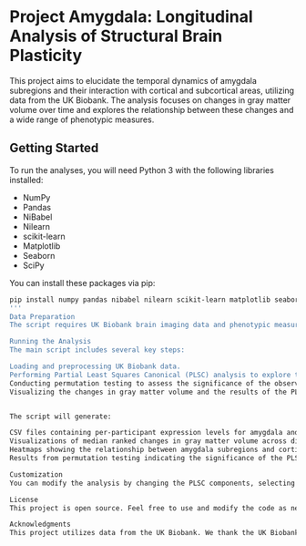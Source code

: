 # Project Amygdala: Longitudinal Analysis of Structural Brain Plasticity

This project aims to elucidate the temporal dynamics of amygdala subregions and their interaction with cortical and subcortical areas, utilizing data from the UK Biobank. The analysis focuses on changes in gray matter volume over time and explores the relationship between these changes and a wide range of phenotypic measures.

## Getting Started

To run the analyses, you will need Python 3 with the following libraries installed:
- NumPy
- Pandas
- NiBabel
- Nilearn
- scikit-learn
- Matplotlib
- Seaborn
- SciPy

You can install these packages via pip:
```bash
pip install numpy pandas nibabel nilearn scikit-learn matplotlib seaborn scipy
'''
Data Preparation
The script requires UK Biobank brain imaging data and phenotypic measures. Ensure that you have access to these datasets and modify the script paths to where your datasets are located.

Running the Analysis
The main script includes several key steps:

Loading and preprocessing UK Biobank data.
Performing Partial Least Squares Canonical (PLSC) analysis to explore the relationship between amygdala and cortical/subcortical regions' structural changes.
Conducting permutation testing to assess the significance of the observed relationships.
Visualizing the changes in gray matter volume and the results of the PLSC analysis.


The script will generate:

CSV files containing per-participant expression levels for amygdala and brain regions.
Visualizations of median ranked changes in gray matter volume across different age ranges.
Heatmaps showing the relationship between amygdala subregions and cortical/subcortical areas.
Results from permutation testing indicating the significance of the PLSC components.

Customization
You can modify the analysis by changing the PLSC components, selecting different subsets of the data, or applying the methodology to other brain regions.

License
This project is open source. Feel free to use and modify the code as needed.

Acknowledgments
This project utilizes data from the UK Biobank. We thank the UK Biobank and its participants for making this research possible.
